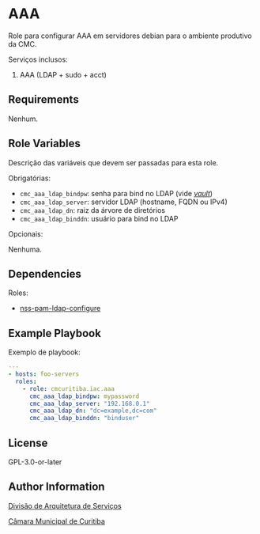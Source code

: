 # AAA

Role para configurar AAA em servidores debian para o ambiente produtivo da CMC.

Serviços inclusos:

1. AAA (LDAP + sudo + acct)

## Requirements

<!-- Any pre-requisites that may not be covered by Ansible itself or the role should be mentioned here. For instance, if the role uses the EC2 module, it may be a good idea to mention in this section that the boto package is required. -->

Nenhum.

## Role Variables

<!-- A description of the settable variables for this role should go here, including any variables that are in defaults/main.yml, vars/main.yml, and any variables that can/should be set via parameters to the role. Any variables that are read from other roles and/or the global scope (ie. hostvars, group vars, etc.) should be mentioned here as well. -->

Descrição das variáveis que devem ser passadas para esta role.

Obrigatórias:

- `cmc_aaa_ldap_bindpw`: senha para bind no LDAP (vide [_vault_](https://docs.ansible.com/ansible/latest/user_guide/vault.html))
- `cmc_aaa_ldap_server`: servidor LDAP (hostname, FQDN ou IPv4)
- `cmc_aaa_ldap_dn`: raiz da árvore de diretórios
- `cmc_aaa_ldap_binddn`: usuário para bind no LDAP

Opcionais:

Nenhuma.

## Dependencies

Roles:

<!-- A list of other roles hosted on Galaxy should go here, plus any details in regards to parameters that may need to be set for other roles, or variables that are used from other roles. -->

- [nss-pam-ldap-configure](https://galaxy.ansible.com/andrewrothstein/nss-pam-ldap-configure)

## Example Playbook

<!-- Including an example of how to use your role (for instance, with variables passed in as parameters) is always nice for users too: -->

Exemplo de playbook:

```yaml
---
- hosts: foo-servers
  roles:
    - role: cmcuritiba.iac.aaa
      cmc_aaa_ldap_bindpw: mypassword
      cmc_aaa_ldap_server: "192.168.0.1"
      cmc_aaa_ldap_dn: "dc=example,dc=com"
      cmc_aaa_ldap_binddn: "binduser"
```

## License

GPL-3.0-or-later

## Author Information

<!-- An optional section for the role authors to include contact information, or a website (HTML is not allowed). -->

[Divisão de Arquitetura de Serviços](mailto:arquitetura-ti@cmc.pr.gov.br)

[Câmara Municipal de Curitiba](https://cmc.pr.gov.br)

